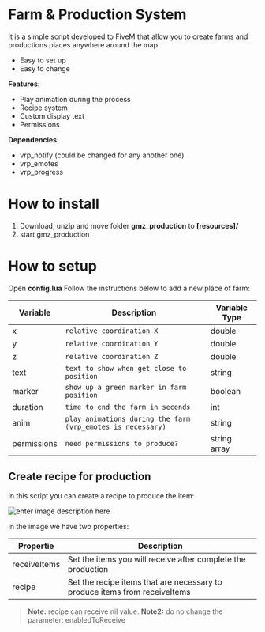 # Farm & Production System
It is a simple script developed to FiveM that allow you to create farms and productions places anywhere around the map.

 - Easy to set up
 - Easy to change
 
 **Features**:
 - Play animation during the process
 - Recipe system
 - Custom display text
 - Permissions

 **Dependencies**:


 - vrp_notify (could be changed for any another one)
 - vrp_emotes
 - vrp_progress

# How to install

 1. Download, unzip and move folder **gmz_production** to **[resources]/**
 2. start gmz_production

# How to setup

Open **config.lua**
Follow the instructions below to add a new place of farm:
 
|       Variable         |Description                          |Variable Type                         |
|----------------|-------------------------------|-----------------------------|
|x|`relative coordination X`            |double            |
|y|`relative coordination Y`            |double            |
|z|`relative coordination Z`            |double            |
|text|`text to show when get close to position`            |string            |
|marker|`show up a green marker in farm position`            |boolean|
|duration|`time to end the farm in seconds`            |int            |
|anim|`play animations during the farm (vrp_emotes is necessary)`            |string            |
|permissions|`need permissions to produce?`            |string array            |

## Create recipe for production

In this script you can create a recipe to produce the item:


![enter image description here](https://i.imgur.com/qmOdItc.png)

In the image we have two properties:

| Propertie | Description |
|--|--|
| receiveItems | Set the items you will receive after complete the production |
| recipe| Set the recipe items that are necessary to produce items from receiveItems |

> **Note:** recipe can receive nil value.
> **Note2:** do no change the parameter: enabledToReceive
